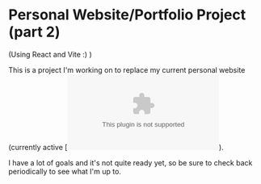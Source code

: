 # Personal Website/Portfolio Project (part 2)
(Using React and Vite :) )

This is a project I'm working on to replace my current personal website (currently active [![here!](alybrewer.com)).

I have a lot of goals and it's not quite ready yet, so be sure to check back periodically to see what I'm up to. 
